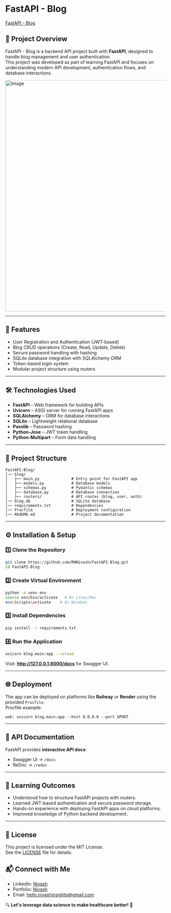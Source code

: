 # FastAPI - Blog

[FastAPI - Blog](https://fastapi-blog-tibe.onrender.com/docs#/)

## 📌 Project Overview
FastAPI - Blog is a backend API project built with **FastAPI**, designed to handle blog management and user authentication.  
This project was developed as part of learning FastAPI and focuses on understanding modern API development, authentication flows, and database interactions.


<img width="1280" height="727" alt="Image" src="https://github.com/user-attachments/assets/2fb4c502-312c-4f56-8b6c-97cd8bb76fde" />

---

## 🚀 Features
- User Registration and Authentication (JWT-based)
- Blog CRUD operations (Create, Read, Update, Delete)
- Secure password handling with hashing
- SQLite database integration with SQLAlchemy ORM
- Token-based login system
- Modular project structure using routers

---

## 🛠️ Technologies Used
- **FastAPI** – Web framework for building APIs
- **Uvicorn** – ASGI server for running FastAPI apps
- **SQLAlchemy** – ORM for database interactions
- **SQLite** – Lightweight relational database
- **Passlib** – Password hashing
- **Python-Jose** – JWT token handling
- **Python-Multipart** – Form data handling

---

## 📂 Project Structure
```
FastAPI-Blog/
│── blog/
│   ├── main.py              # Entry point for FastAPI app
│   ├── models.py            # Database models
│   ├── schemas.py           # Pydantic schemas
│   ├── database.py          # Database connection
│   ├── routers/             # API routes (blog, user, auth)
│── blog.db                  # SQLite database
│── requirements.txt         # Dependencies
│── Procfile                 # Deployment configuration
│── README.md                # Project documentation
```

---

## ⚙️ Installation & Setup

### 1️⃣ Clone the Repository
```bash
git clone https://github.com/RNNivash/FastAPI-Blog.git
cd FastAPI-Blog
```

### 2️⃣ Create Virtual Environment
```bash
python -m venv env
source env/bin/activate   # On Linux/Mac
env\Scripts\activate    # On Windows
```

### 3️⃣ Install Dependencies
```bash
pip install -r requirements.txt
```

### 4️⃣ Run the Application
```bash
uvicorn blog.main:app --reload
```

Visit: **http://127.0.0.1:8000/docs** for Swagger UI.

---

## 🌐 Deployment
The app can be deployed on platforms like **Railway** or **Render** using the provided `Procfile`.  
Procfile example:
```
web: uvicorn blog.main:app --host 0.0.0.0 --port $PORT
```

---

## 📸 API Documentation
FastAPI provides **interactive API docs**:
- Swagger UI → `/docs`
- ReDoc → `/redoc`

---

## 📌 Learning Outcomes
- Understood how to structure FastAPI projects with routers.
- Learned JWT-based authentication and secure password storage.
- Hands-on experience with deploying FastAPI apps on cloud platforms.
- Improved knowledge of Python backend development.

---

## 📜 License
This project is licensed under the MIT License.  
See the [LICENSE](LICENSE) file for details.

## 📬 Connect with Me

- LinkedIn: [Nivash](https://www.linkedin.com/in/nivash-r-n/)
- Portfolio: [Nivash](https://rnnivash.github.io/My_Port/)
- Email: [hello.nivashinsights@gmail.com](mailto:hello.nivashinsights@gmail.com)

🔍 **Let's leverage data science to make healthcare better!** 🚀
